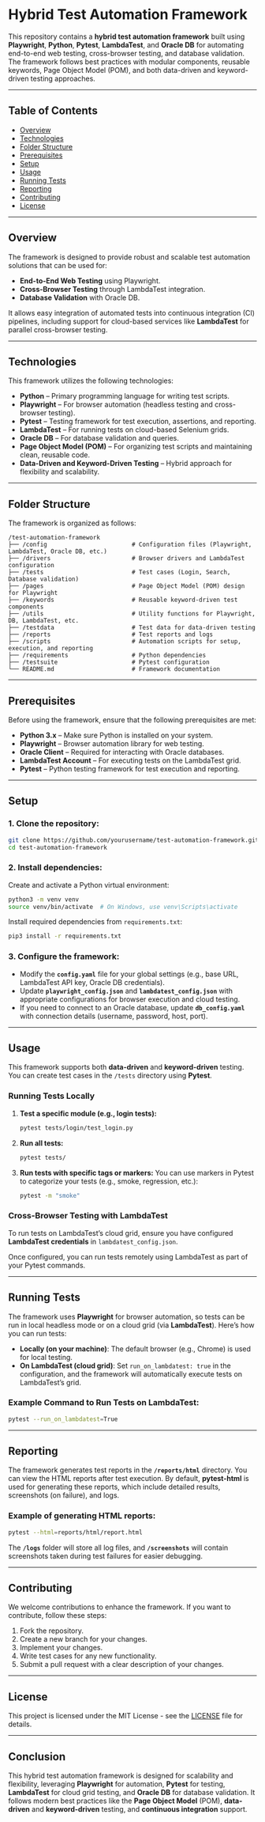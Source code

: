# Hybrid Test Automation Framework

This repository contains a **hybrid test automation framework** built using **Playwright**, **Python**, **Pytest**, **LambdaTest**, and **Oracle DB** for automating end-to-end web testing, cross-browser testing, and database validation. The framework follows best practices with modular components, reusable keywords, Page Object Model (POM), and both data-driven and keyword-driven testing approaches.

---

## Table of Contents
- [Overview](#overview)
- [Technologies](#technologies)
- [Folder Structure](#folder-structure)
- [Prerequisites](#prerequisites)
- [Setup](#setup)
- [Usage](#usage)
- [Running Tests](#running-tests)
- [Reporting](#reporting)
- [Contributing](#contributing)
- [License](#license)

---

## Overview

The framework is designed to provide robust and scalable test automation solutions that can be used for:
- **End-to-End Web Testing** using Playwright.
- **Cross-Browser Testing** through LambdaTest integration.
- **Database Validation** with Oracle DB.

It allows easy integration of automated tests into continuous integration (CI) pipelines, including support for cloud-based services like **LambdaTest** for parallel cross-browser testing.

---

## Technologies

This framework utilizes the following technologies:

- **Python** – Primary programming language for writing test scripts.
- **Playwright** – For browser automation (headless testing and cross-browser testing).
- **Pytest** – Testing framework for test execution, assertions, and reporting.
- **LambdaTest** – For running tests on cloud-based Selenium grids.
- **Oracle DB** – For database validation and queries.
- **Page Object Model (POM)** – For organizing test scripts and maintaining clean, reusable code.
- **Data-Driven and Keyword-Driven Testing** – Hybrid approach for flexibility and scalability.

---

## Folder Structure

The framework is organized as follows:

```
/test-automation-framework
├── /config                        # Configuration files (Playwright, LambdaTest, Oracle DB, etc.)
├── /drivers                       # Browser drivers and LambdaTest configuration
├── /tests                         # Test cases (Login, Search, Database validation)
├── /pages                         # Page Object Model (POM) design for Playwright
├── /keywords                      # Reusable keyword-driven test components
├── /utils                         # Utility functions for Playwright, DB, LambdaTest, etc.
├── /testdata                      # Test data for data-driven testing
├── /reports                       # Test reports and logs
├── /scripts                       # Automation scripts for setup, execution, and reporting
├── /requirements                  # Python dependencies
├── /testsuite                     # Pytest configuration
└── README.md                      # Framework documentation
```

---

## Prerequisites

Before using the framework, ensure that the following prerequisites are met:

- **Python 3.x** – Make sure Python is installed on your system.
- **Playwright** – Browser automation library for web testing.
- **Oracle Client** – Required for interacting with Oracle databases.
- **LambdaTest Account** – For executing tests on the LambdaTest grid.
- **Pytest** – Python testing framework for test execution and reporting.

---

## Setup

### 1. Clone the repository:
```bash
git clone https://github.com/yourusername/test-automation-framework.git
cd test-automation-framework
```

### 2. Install dependencies:
Create and activate a Python virtual environment:

```bash
python3 -m venv venv
source venv/bin/activate  # On Windows, use venv\Scripts\activate
```

Install required dependencies from `requirements.txt`:

```bash
pip3 install -r requirements.txt
```

### 3. Configure the framework:
- Modify the **`config.yaml`** file for your global settings (e.g., base URL, LambdaTest API key, Oracle DB credentials).
- Update **`playwright_config.json`** and **`lambdatest_config.json`** with appropriate configurations for browser execution and cloud testing.
- If you need to connect to an Oracle database, update **`db_config.yaml`** with connection details (username, password, host, port).

---

## Usage

This framework supports both **data-driven** and **keyword-driven** testing. You can create test cases in the `/tests` directory using **Pytest**.

### Running Tests Locally
1. **Test a specific module (e.g., login tests):**
   ```bash
   pytest tests/login/test_login.py
   ```

2. **Run all tests:**
   ```bash
   pytest tests/
   ```

3. **Run tests with specific tags or markers:**
   You can use markers in Pytest to categorize your tests (e.g., smoke, regression, etc.):
   ```bash
   pytest -m "smoke"
   ```

### Cross-Browser Testing with LambdaTest
To run tests on LambdaTest’s cloud grid, ensure you have configured **LambdaTest credentials** in `lambdatest_config.json`.

Once configured, you can run tests remotely using LambdaTest as part of your Pytest commands.

---

## Running Tests

The framework uses **Playwright** for browser automation, so tests can be run in local headless mode or on a cloud grid (via **LambdaTest**). Here’s how you can run tests:

- **Locally (on your machine)**: The default browser (e.g., Chrome) is used for local testing.
- **On LambdaTest (cloud grid)**: Set `run_on_lambdatest: true` in the configuration, and the framework will automatically execute tests on LambdaTest’s grid.

### Example Command to Run Tests on LambdaTest:
```bash
pytest --run_on_lambdatest=True
```

---

## Reporting

The framework generates test reports in the **`/reports/html`** directory. You can view the HTML reports after test execution. By default, **pytest-html** is used for generating these reports, which include detailed results, screenshots (on failure), and logs.

### Example of generating HTML reports:
```bash
pytest --html=reports/html/report.html
```

The **`/logs`** folder will store all log files, and **`/screenshots`** will contain screenshots taken during test failures for easier debugging.

---

## Contributing

We welcome contributions to enhance the framework. If you want to contribute, follow these steps:

1. Fork the repository.
2. Create a new branch for your changes.
3. Implement your changes.
4. Write test cases for any new functionality.
5. Submit a pull request with a clear description of your changes.

---

## License

This project is licensed under the MIT License - see the [LICENSE](LICENSE) file for details.


---

## Conclusion

This hybrid test automation framework is designed for scalability and flexibility, leveraging **Playwright** for automation, **Pytest** for testing, **LambdaTest** for cloud grid testing, and **Oracle DB** for database validation. It follows modern best practices like the **Page Object Model** (POM), **data-driven** and **keyword-driven** testing, and **continuous integration** support.

